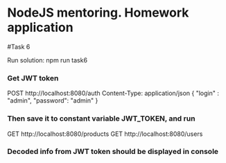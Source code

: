 # NodeJS mentoring. Homework application

#Task 6

Run solution:
npm run task6

### Get JWT token
POST http://localhost:8080/auth
Content-Type: application/json
{ "login" : "admin", "password": "admin" }


### Then save it to constant variable JWT_TOKEN, and run
GET http://localhost:8080/products
GET http://localhost:8080/users

### Decoded info from JWT token should be displayed in console